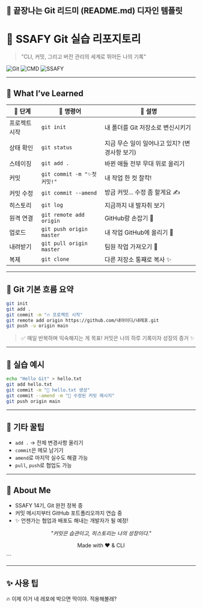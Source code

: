 ## 🎉 끝장나는 Git 리드미 (README.md) 디자인 템플릿

# 🧠 SSAFY Git 실습 리포지토리

> "CLI, 커밋, 그리고 버전 관리의 세계로 뛰어든 나의 기록"

![Git](https://img.shields.io/badge/Git-Fundamentals-red?logo=git&logoColor=white)
![CMD](https://img.shields.io/badge/CMD-Command_Line-black?logo=windows&logoColor=white)
![SSAFY](https://img.shields.io/badge/SSAFY-14기-blue)

---

## 🚀 What I’ve Learned

| 🚩 단계 | 🔧 명령어 | 📝 설명 |
|--------|-----------|--------|
| 프로젝트 시작 | `git init` | 내 폴더를 Git 저장소로 변신시키기 |
| 상태 확인 | `git status` | 지금 무슨 일이 일어나고 있지? (변경사항 보기) |
| 스테이징 | `git add .` | 바뀐 애들 전부 무대 위로 올리기 |
| 커밋 | `git commit -m "✨첫 커밋!"` | 내 작업 한 컷 찰칵! |
| 커밋 수정 | `git commit --amend` | 방금 커밋... 수정 좀 할게요 ✍️ |
| 히스토리 | `git log` | 지금까지 내 발자취 보기 |
| 원격 연결 | `git remote add origin` | GitHub랑 손잡기 🤝 |
| 업로드 | `git push origin master` | 내 작업 GitHub에 올리기 🚀 |
| 내려받기 | `git pull origin master` | 팀원 작업 가져오기 👥 |
| 복제 | `git clone` | 다른 저장소 통째로 복사 ✨ |

---

## 🔁 Git 기본 흐름 요약

```bash
git init
git add .
git commit -m "🔥 프로젝트 시작"
git remote add origin https://github.com/내아이디/내레포.git
git push -u origin main
````

> ✅ 매일 반복하며 익숙해지는 게 목표!
> 커밋은 나의 하루 기록이자 성장의 증거 ✨

---

## 🧪 실습 예시

```bash
echo "Hello Git" > hello.txt
git add hello.txt
git commit -m "👋 hello.txt 생성"
git commit --amend -m "🙋 수정된 커밋 메시지"
git push origin main
```

---

## 🌈 기타 꿀팁

* `add .` → 전체 변경사항 올리기
* `commit`은 메모 남기기
* `amend`로 마지막 실수도 해결 가능
* `pull`, `push`로 협업도 가능

---

## 👤 About Me

* SSAFY 14기, Git 완전 정복 중
* 커밋 메시지부터 GitHub 포트폴리오까지 연습 중
* ✨ 언젠가는 협업과 배포도 해내는 개발자가 될 예정!

<div align="center">

*"커밋은 습관이고, 히스토리는 나의 성장이다."*

Made with ❤️ & CLI

</div>
```

---

## ✨ 사용 팁



🔥 이제 이거 네 레포에 박으면 딱이야. 적용해볼래?


